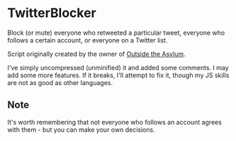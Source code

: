 # TwitterBlocker
Block (or mute) everyone who retweeted a particular tweet, everyone who follows a certain account, or everyone on a Twitter list.

Script originally created by the owner of [Outside the Asylum](https://outsidetheasylum.blog/twitter-blocker/).

I've simply uncompressed (unminified) it and added some comments. I may add some more features. If it breaks, I'll attempt to fix it, though my JS skills are not as good as other languages.

## Note
It's worth remembering that not everyone who follows an account agrees with them - but you can make your own decisions.
